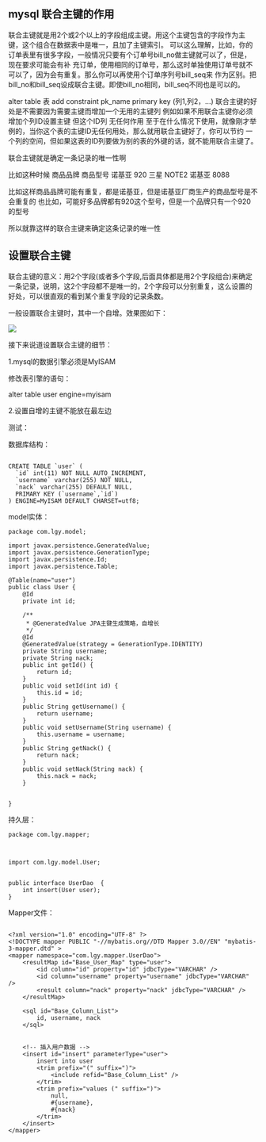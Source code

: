 ## mysql 联合主键的作用

联合主键就是用2个或2个以上的字段组成主键。用这个主键包含的字段作为主键，这个组合在数据表中是唯一，且加了主键索引。
可以这么理解，比如，你的订单表里有很多字段，一般情况只要有个订单号bill_no做主键就可以了，但是，现在要求可能会有补
充订单，使用相同的订单号，那么这时单独使用订单号就不可以了，因为会有重复。那么你可以再使用个订单序列号bill_seq来
作为区别。把bill_no和bill_seq设成联合主键。即使bill_no相同，bill_seq不同也是可以的。

alter table 表 add constraint pk_name primary key (列1,列2，...)
联合主键的好处是不需要因为需要主键而增加一个无用的主键列 例如如果不用联合主键你必须增加个列ID设置主键 但这个ID列
无任何作用  至于在什么情况下使用，就像刚才举例的，当你这个表的主键ID无任何用处，那么就用联合主键好了，你可以节约
一个列的空间，但如果这表的ID列要做为别的表的外键的话，就不能用联合主键了。

联合主键就是确定一条记录的唯一性啊
 
比如这种时候
商品品牌 商品型号
诺基亚        920
三星         NOTE2
诺基亚        8088
 
比如这样商品品牌可能有重复，都是诺基亚，但是诺基亚厂商生产的商品型号是不会重复的
也比如，可能好多品牌都有920这个型号，但是一个品牌只有一个920的型号

所以就靠这样的联合主键来确定这条记录的唯一性

## 设置联合主键

联合主键的意义：用2个字段(或者多个字段,后面具体都是用2个字段组合)来确定一条记录，说明，这2个字段都不是唯一的，2个字段可以分别重复，这么设置的好处，可以很直观的看到某个重复字段的记录条数。

一般设置联合主键时，其中一个自增。效果图如下：

![](https://upload-images.jianshu.io/upload_images/2765653-0a5a750c49783182.png?imageMogr2/auto-orient/strip%7CimageView2/2/w/1240)

接下来说道设置联合主键的细节：

1.mysql的数据引擎必须是MyISAM

修改表引擎的语句：

alter table user engine=myisam

2.设置自增的主键不能放在最左边



测试：

数据库结构：
```

CREATE TABLE `user` (
  `id` int(11) NOT NULL AUTO_INCREMENT,
  `username` varchar(255) NOT NULL,
  `nack` varchar(255) DEFAULT NULL,
  PRIMARY KEY (`username`,`id`)
) ENGINE=MyISAM DEFAULT CHARSET=utf8;

```
model实体：
```
package com.lgy.model;
 
import javax.persistence.GeneratedValue;
import javax.persistence.GenerationType;
import javax.persistence.Id;
import javax.persistence.Table;
 
@Table(name="user")
public class User {
	@Id
	private int id;
	
	/**
	 * @GeneratedValue JPA主键生成策略，自增长
	 */
	@Id
	@GeneratedValue(strategy = GenerationType.IDENTITY)
	private String username;
	private String nack;
	public int getId() {
		return id;
	}
	public void setId(int id) {
		this.id = id;
	}
	public String getUsername() {
		return username;
	}
	public void setUsername(String username) {
		this.username = username;
	}
	public String getNack() {
		return nack;
	}
	public void setNack(String nack) {
		this.nack = nack;
	}
	
	
}
```

持久层：

```
package com.lgy.mapper;
 
 
 
import com.lgy.model.User;
 
 
public interface UserDao  {
	int insert(User user);
}
```

Mapper文件：




```

<?xml version="1.0" encoding="UTF-8" ?>
<!DOCTYPE mapper PUBLIC "-//mybatis.org//DTD Mapper 3.0//EN" "mybatis-3-mapper.dtd" >
<mapper namespace="com.lgy.mapper.UserDao">
	<resultMap id="Base_User_Map" type="user">
		<id column="id" property="id" jdbcType="VARCHAR" />
		<id column="username" property="username" jdbcType="VARCHAR" />
		<result column="nack" property="nack" jdbcType="VARCHAR" />
	</resultMap>
 
	<sql id="Base_Column_List">
		id, username, nack
	</sql>
 
	
	<!-- 插入用户数据 -->
	<insert id="insert" parameterType="user">  
        insert into user  
        <trim prefix="(" suffix=")">  
            <include refid="Base_Column_List" />  
        </trim>   
        <trim prefix="values (" suffix=")">  
            null,  
            #{username},  
            #{nack} 
        </trim>  
    </insert>  
</mapper>

```
